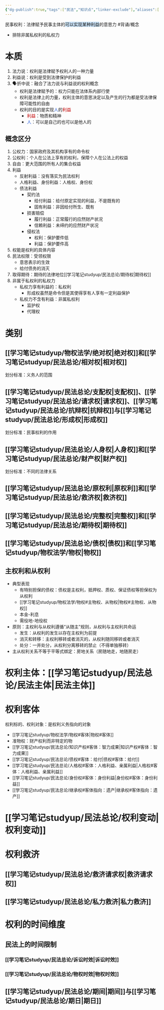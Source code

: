 ```yaml
---
{"dg-publish":true,"tags":["民法","知识点","linker-exclude"],"aliases":["权利","民法权利"],"permalink":"/学习笔记studyup/民法总论/民事权利/","dgPassFrontmatter":true,"created":"2024-07-16T09:43:13.967+08:00","updated":"2024-12-08T17:28:20.642+08:00"}
---
```


民事权利：法律赋予民事主体的<span style="background:rgba(160, 204, 246, 0.55)">可以实现某种利益</span>的意思力 #背诵/概念
- 排除非属私权利的私权力
# 本质
1. 法力说：权利是法律赋予权利人的一种力量
2. 利益说：权利是受到法律保护的利益
3. 🗣️折中说：融合了法力说与利益说的权利概念
	- 权利是法律赋予的：权力只能在法体系内部行使
	- 权利是法律上的力量，权利主体的意思决定以及产生的行为都是受法律保障可能性的自由
	- 权利的目的是实现<font color="#245bdb">人</font>的<font color="#c00000">利益</font>
		- <font color="#c00000">利益</font>：物质和精神
		- <font color="#245bdb">人</font>：可以是自己的也可以是他人的
## 概念区分
1. 公权力：国家政府及其机构享有的命令权
2. 公权利：个人在公法上享有的权利，保障个人在公法上的权益
3. 自由：更大范围的所有人的集合权益
4. 利益
	- 反射利益：没有落实为民法权利
	- 人格利益、身份利益：人格权、身份权
	- 债法利益
		- 契约法
			- 给付利益：给付原定实现的利益，不是既有的
			- 固有利益：非因给付所生、既有
		- 损害赔偿
			- 履行利益：正常履行的应然财产状况
			- 信赖利益：未缔约的应然财产状况
		- 侵权法
			- 权利：保护要件低
			- 利益：保护要件高
5. 权能是权利的具体内容
6. 民法权限：受领权限
	- 意思表示的生效
	- 给付债务的消灭
7. 取得期待：期待的法律地位[[学习笔记studyup/民法总论/期待权\|期待权]]
8. 非属于私权利的私权力
	- 私权力享有利益的：私权利
		- 形成权虽然是命令但是其使得享有人享有一定利益保护
	- 私权力不含有利益：非属私权利
		- 监护权
		- 代理权
# 类别
## [[学习笔记studyup/物权法学/绝对权\|绝对权]]和[[学习笔记studyup/民法总论/相对权\|相对权]]
划分标准：义务人的范围
## [[学习笔记studyup/民法总论/支配权\|支配权]]、[[学习笔记studyup/民法总论/请求权\|请求权]]、[[学习笔记studyup/民法总论/抗辩权\|抗辩权]]与[[学习笔记studyup/民法总论/形成权\|形成权]]
划分标准：民事权利的作用
## [[学习笔记studyup/民法总论/人身权\|人身权]]和[[学习笔记studyup/民法总论/财产权\|财产权]]
划分标准：不同的法律关系
## [[学习笔记studyup/民法总论/原权利\|原权利]]和[[学习笔记studyup/民法总论/救济权\|救济权]]
## [[学习笔记studyup/民法总论/完整权\|完整权]]和[[学习笔记studyup/民法总论/期待权\|期待权]]
## [[学习笔记studyup/民法总论/债权\|债权]]和[[学习笔记studyup/物权法学/物权\|物权]]
## 主权利和从权利
- 典型表现
	- 有特别担保的债权：债权是主权利，抵押权、质权、保证债权等担保权为从权利
	- [[学习笔记studyup/物权法学/物权#主物权、从物权\|物权#主物权、从物权]]
	- 本金-利息
	- 需役地-地役权
- 原则：主权利与从权利遵循“从随主”规则，从权利与主权利共命运
	- 发生：从权利的发生以存在主权利为前提
	- 消灭和转移：主权利移转或者消灭的，从权利随同移转或者消灭
	- 处分：一并处分，从权利分离移转的禁止（不得单独移转）
- 主从权利关系不等于平等式绑定：房地关系（房随地走，地随房走）
# 权利主体：[[学习笔记studyup/民法总论/民法主体\|民法主体]]
# 权利客体
权利标的、权利对象：是权利义务指向的对象
- [[学习笔记studyup/物权法学/物权#客体\|物权#客体]] 
- 准物权：财产权利而非特定的物
- [[学习笔记studyup/民法总论/知识产权#客体：智力成果\|知识产权#客体：智力成果]] 
- [[学习笔记studyup/民法总论/债权#客体：给付\|债权#客体：给付]] 
- [[学习笔记studyup/民法总论/人格权#客体：人格利益、亲属利益\|人格权#客体：人格利益、亲属利益]]
- [[学习笔记studyup/民法总论/身份权#客体：身份利益\|身份权#客体：身份利益]]
- [[学习笔记studyup/民法总论/继承权#客体指向：遗产\|继承权#客体指向：遗产]]
# [[学习笔记studyup/民法总论/权利变动\|权利变动]]
# 权利救济
## [[学习笔记studyup/民法总论/救济请求权\|救济请求权]]
## [[学习笔记studyup/民法总论/私力救济\|私力救济]]
# 权利的时间维度
## 民法上的时间限制
### [[学习笔记studyup/民法总论/诉讼时效\|诉讼时效]]
### [[学习笔记studyup/民法总论/物权时效\|物权时效]]
## [[学习笔记studyup/民法总论/期间\|期间]]与[[学习笔记studyup/民法总论/期日\|期日]]